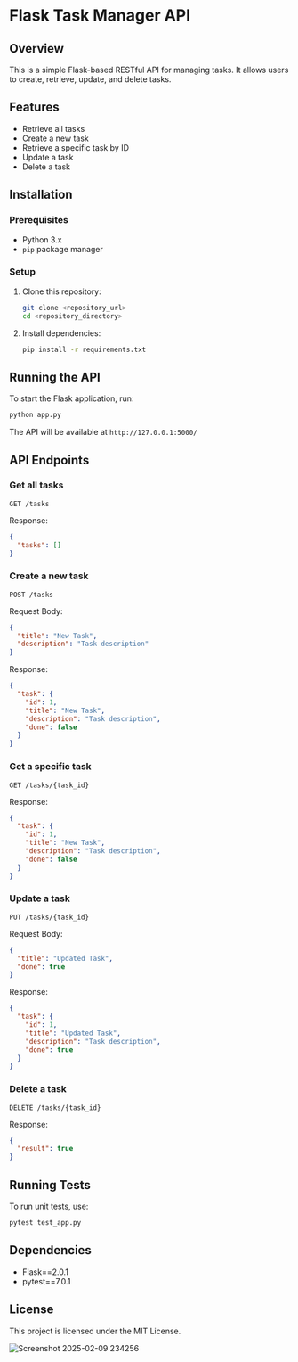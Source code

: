 
# Flask Task Manager API

## Overview
This is a simple Flask-based RESTful API for managing tasks. It allows users to create, retrieve, update, and delete tasks.

## Features
- Retrieve all tasks
- Create a new task
- Retrieve a specific task by ID
- Update a task
- Delete a task

## Installation
### Prerequisites
- Python 3.x
- `pip` package manager

### Setup
1. Clone this repository:
   ```sh
   git clone <repository_url>
   cd <repository_directory>
   ```
2. Install dependencies:
   ```sh
   pip install -r requirements.txt
   ```

## Running the API
To start the Flask application, run:
```sh
python app.py
```
The API will be available at `http://127.0.0.1:5000/`

## API Endpoints

### Get all tasks
```http
GET /tasks
```
Response:
```json
{
  "tasks": []
}
```

### Create a new task
```http
POST /tasks
```
Request Body:
```json
{
  "title": "New Task",
  "description": "Task description"
}
```
Response:
```json
{
  "task": {
    "id": 1,
    "title": "New Task",
    "description": "Task description",
    "done": false
  }
}
```

### Get a specific task
```http
GET /tasks/{task_id}
```
Response:
```json
{
  "task": {
    "id": 1,
    "title": "New Task",
    "description": "Task description",
    "done": false
  }
}
```

### Update a task
```http
PUT /tasks/{task_id}
```
Request Body:
```json
{
  "title": "Updated Task",
  "done": true
}
```
Response:
```json
{
  "task": {
    "id": 1,
    "title": "Updated Task",
    "description": "Task description",
    "done": true
  }
}
```

### Delete a task
```http
DELETE /tasks/{task_id}
```
Response:
```json
{
  "result": true
}
```

## Running Tests
To run unit tests, use:
```sh
pytest test_app.py
```

## Dependencies
- Flask==2.0.1
- pytest==7.0.1

## License
This project is licensed under the MIT License.


![Screenshot 2025-02-09 234256](https://github.com/user-attachments/assets/747e51da-d72a-41b5-a5f6-385480f7367d)
